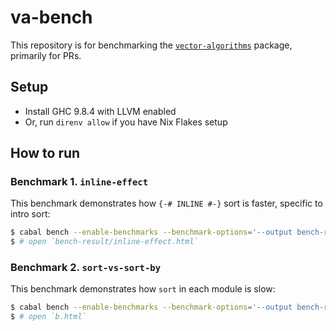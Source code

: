 # va-bench

This repository is for benchmarking the [`vector-algorithms`](https://github.com/erikd/vector-algorithms) package, primarily for PRs.

## Setup

- Install GHC 9.8.4 with LLVM enabled
- Or, run `direnv allow` if you have Nix Flakes setup

## How to run

### Benchmark 1. `inline-effect`

This benchmark demonstrates how `{-# INLINE #-}` sort is faster, specific to intro sort:

```sh
$ cabal bench --enable-benchmarks --benchmark-options='--output bench-result/inline-effect.html' inline-effect
$ # open `bench-result/inline-effect.html`
```

### Benchmark 2. `sort-vs-sort-by`

This benchmark demonstrates how `sort` in each module is slow:

```sh
$ cabal bench --enable-benchmarks --benchmark-options='--output bench-result/sort-vs-sort-by.html' sort-vs-sort-by
$ # open `b.html`
```

